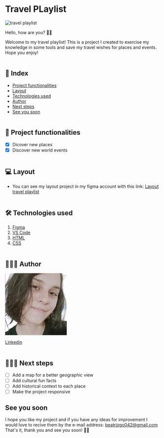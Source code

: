 # Travel PLaylist
![travel playlist](./travelplaylist/css/assets/header-name.png.png)

Hello, how are you? 👋🏼

Welcome to my travel playlist! This is a project I created to exercise my knowledge in some tools and save my travel wishes for places and events.
Hope you enjoy!
<br></br>
## 📑 Index
- <a href="#-project-functionalities">Project functionalities</a>
- <a href="#-layout">Layout</a>
- <a href="#-technologies-used">Technologies used</a>
- <a href="#-author">Author</a>
- <a href="#-next-steps">Next steps</a>
- <a href="#-see-you-soon">See you soon</a>
<br></br>
## 📱 Project functionalities

- [x] Dicover new places
- [x] Discover new world events
<br></br>

## 💻 Layout

- You can see my layout project in my figma account with this link: [Layout travel playlist](https://www.figma.com/file/KLWJnN6vpMvZR7vvXTxfH9/Travel-playlist?node-id=0%3A1&t=03byssRmY85UZzbF-0)
<br></br>

## 🛠 Technologies used
1. [Figma](https://www.figma.com/?fuid=)
2. [VS Code](https://code.visualstudio.com/)
3. [HTML](https://developer.mozilla.org/en-US/docs/Web/HTML)
4. [CSS](https://developer.mozilla.org/en-US/docs/Web/CSS)
<br></br>

## 👩🏻‍💻 Author

<img align="center" style="width:200px;" src="./travelplaylist/css/assets/profile-pic.png" alt="Imagem da desenvolvedora">

[Linkedin](https://www.linkedin.com/in/beatrizgo042/)
<br></br>

## 🚶🏻‍♀️ Next steps

- [ ] Add a map for a better geographic view
- [ ] Add cultural fun facts
- [ ] Add historical context to each place
- [ ] Make the project responsive

## See you soon

 I hope you like my project and if you have any ideas for improvement I would love to recive them by the e-mail address: beatrizgo042@gmail.com
 That's it, thank you and see you soon! 👋🏻
